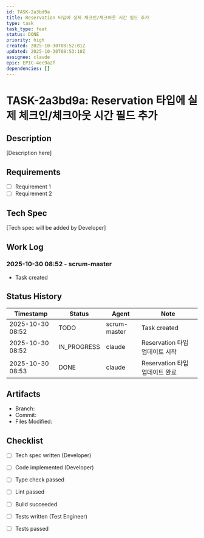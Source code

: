 ```yaml
---
id: TASK-2a3bd9a
title: Reservation 타입에 실제 체크인/체크아웃 시간 필드 추가
type: task
task_type: feat
status: DONE
priority: high
created: 2025-10-30T08:52:01Z
updated: 2025-10-30T08:53:10Z
assignee: claude
epic: EPIC-4ec9a2f
dependencies: []
---
```


# TASK-2a3bd9a: Reservation 타입에 실제 체크인/체크아웃 시간 필드 추가

## Description

[Description here]

## Requirements

- [ ] Requirement 1
- [ ] Requirement 2

## Tech Spec

[Tech spec will be added by Developer]

## Work Log

### 2025-10-30 08:52 - scrum-master
- Task created

## Status History

| Timestamp | Status | Agent | Note |
|-----------|--------|-------|------|
| 2025-10-30 08:52 | TODO | scrum-master | Task created |
| 2025-10-30 08:52 | IN_PROGRESS | claude | Reservation 타입 업데이트 시작 |
| 2025-10-30 08:53 | DONE | claude | Reservation 타입 업데이트 완료 |

## Artifacts

- Branch:
- Commit:
- Files Modified:

## Checklist

- [ ] Tech spec written (Developer)
- [ ] Code implemented (Developer)
- [ ] Type check passed
- [ ] Lint passed
- [ ] Build succeeded
- [ ] Tests written (Test Engineer)
- [ ] Tests passed

